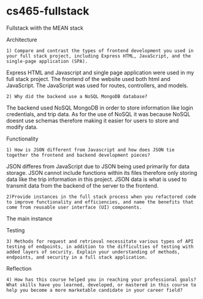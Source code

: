 # cs465-fullstack
Fullstack wiith the MEAN stack

Architecture

    1) Compare and contrast the types of frontend development you used in your full stack project, including Express HTML, JavaScript, and the single-page application (SPA).
    
Express HTML and Javascript and single page application were used in my full stack project. The frontend of the website used both html and JavaScript. The JavaScript was used for routes, controllers, and models.

    2) Why did the backend use a NoSQL MongoDB database?
The backend used NoSQL MongoDB in order to store information like login credentials, and trip data. As for the use of NoSQL it was because NoSQL doesnt use schemas therefore making it easier for users to store and modify data.


Functionality

    1) How is JSON different from Javascript and how does JSON tie together the frontend and backend development pieces?

JSON differes from JavaScript due to JSON being used primarily for data storage. JSON cannot include functions within its files therefore only storing data like the trip information in this project. JSON data is what is used to transmit data from the backend of the server to the frontend.
    
    2)Provide instances in the full stack process when you refactored code to improve functionality and efficiencies, and name the benefits that come from reusable user interface (UI) components.

The main instance

Testing

    3) Methods for request and retrieval necessitate various types of API testing of endpoints, in addition to the difficulties of testing with added layers of security. Explain your understanding of methods, endpoints, and security in a full stack application.

Reflection

    4) How has this course helped you in reaching your professional goals? What skills have you learned, developed, or mastered in this course to help you become a more marketable candidate in your career field?
